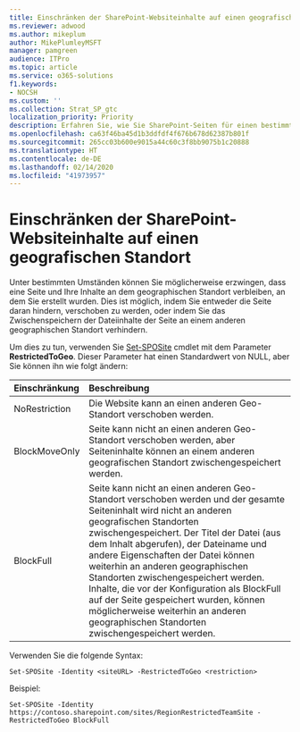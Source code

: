 ```yaml
---
title: Einschränken der SharePoint-Websiteinhalte auf einen geografischen Standort
ms.reviewer: adwood
ms.author: mikeplum
author: MikePlumleyMSFT
manager: pamgreen
audience: ITPro
ms.topic: article
ms.service: o365-solutions
f1.keywords:
- NOCSH
ms.custom: ''
ms.collection: Strat_SP_gtc
localization_priority: Priority
description: Erfahren Sie, wie Sie SharePoint-Seiten für einen bestimmten geographischen Standort in einer Multi-Geo-Umgebung einschränken.
ms.openlocfilehash: ca63f46ba45d1b3ddfdf4f676b678d62387b801f
ms.sourcegitcommit: 265cc03b600e9015a44c60c3f8bb9075b1c20888
ms.translationtype: HT
ms.contentlocale: de-DE
ms.lasthandoff: 02/14/2020
ms.locfileid: "41973957"
---
```

# <a name="restrict-sharepoint-site-content-to-a-geo-location"></a>Einschränken der SharePoint-Websiteinhalte auf einen geografischen Standort

Unter bestimmten Umständen können Sie möglicherweise erzwingen, dass eine Seite und Ihre Inhalte an dem geographischen Standort verbleiben, an dem Sie erstellt wurden. Dies ist möglich, indem Sie entweder die Seite daran hindern, verschoben zu werden, oder indem Sie das Zwischenspeichern der Dateiinhalte der Seite an einem anderen geographischen Standort verhindern.

Um dies zu tun, verwenden Sie [Set-SPOSite](https://docs.microsoft.com/powershell/module/sharepoint-online/set-sposite) cmdlet mit dem Parameter **RestrictedToGeo**. Dieser Parameter hat einen Standardwert von NULL, aber Sie können ihn wie folgt ändern:

|Einschränkung|Beschreibung|
|:----------|:----------|
|NoRestriction|Die Website kann an einen anderen Geo-Standort verschoben werden.|
|BlockMoveOnly|Seite kann nicht an einen anderen Geo-Standort verschoben werden, aber Seiteninhalte können an einem anderen geografischen Standort zwischengespeichert werden.|
|BlockFull|Seite kann nicht an einen anderen Geo-Standort verschoben werden und der gesamte Seiteninhalt wird nicht an anderen geografischen Standorten zwischengespeichert. Der Titel der Datei (aus dem Inhalt abgerufen), der Dateiname und andere Eigenschaften der Datei können weiterhin an anderen geographischen Standorten zwischengespeichert werden.<br>Inhalte, die vor der Konfiguration als BlockFull auf der Seite gespeichert wurden, können möglicherweise weiterhin an anderen geographischen Standorten zwischengespeichert werden.|

Verwenden Sie die folgende Syntax:

`Set-SPOSite -Identity <siteURL> -RestrictedToGeo <restriction>`

Beispiel:

`Set-SPOSite -Identity https://contoso.sharepoint.com/sites/RegionRestrictedTeamSite -RestrictedToGeo BlockFull`
